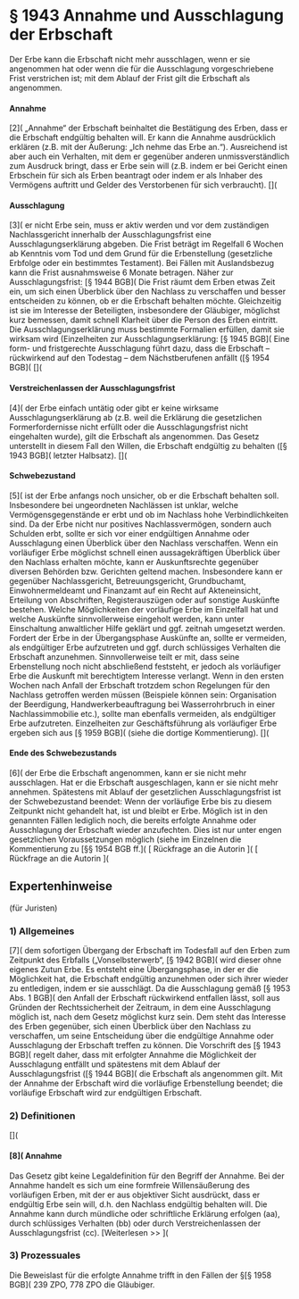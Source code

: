 # § 1943 Annahme und Ausschlagung der Erbschaft
Der Erbe kann die Erbschaft nicht mehr ausschlagen, wenn er sie angenommen hat oder wenn die für die Ausschlagung vorgeschriebene Frist verstrichen ist; mit dem Ablauf der Frist gilt die Erbschaft als angenommen.
#### Annahme
[2]( „Annahme“ der Erbschaft beinhaltet die Bestätigung des Erben, dass er die Erbschaft endgültig behalten will. Er kann die Annahme ausdrücklich erklären (z.B. mit der Äußerung: „Ich nehme das Erbe an.“). Ausreichend ist aber auch ein Verhalten, mit dem er gegenüber anderen unmissverständlich zum Ausdruck bringt, dass er Erbe sein will (z.B. indem er bei Gericht einen Erbschein für sich als Erben beantragt oder indem er als Inhaber des Vermögens auftritt und Gelder des Verstorbenen für sich verbraucht).
[](
#### Ausschlagung
[3]( er nicht Erbe sein, muss er aktiv werden und vor dem zuständigen Nachlassgericht innerhalb der Ausschlagungsfrist eine Ausschlagungserklärung abgeben.
Die Frist beträgt im Regelfall 6 Wochen ab Kenntnis vom Tod und dem Grund für die Erbenstellung (gesetzliche Erbfolge oder ein bestimmtes Testament). Bei Fällen mit Auslandsbezug kann die Frist ausnahmsweise 6 Monate betragen. Näher zur Ausschlagungsfrist: [§ 1944 BGB]( Die Frist räumt dem Erben etwas Zeit ein, um sich einen Überblick über den Nachlass zu verschaffen und besser entscheiden zu können, ob er die Erbschaft behalten möchte. Gleichzeitig ist sie im Interesse der Beteiligten, insbesondere der Gläubiger, möglichst kurz bemessen, damit schnell Klarheit über die Person des Erben eintritt.
Die Ausschlagungserklärung muss bestimmte Formalien erfüllen, damit sie wirksam wird (Einzelheiten zur Ausschlagungserklärung: [§ 1945 BGB](
Eine form- und fristgerechte Ausschlagung führt dazu, dass die Erbschaft – rückwirkend auf den Todestag – dem Nächstberufenen anfällt ([§ 1954 BGB](
[](
#### Verstreichenlassen der Ausschlagungsfrist
[4]( der Erbe einfach untätig oder gibt er keine wirksame Ausschlagungserklärung ab (z.B. weil die Erklärung die gesetzlichen Formerfordernisse nicht erfüllt oder die Ausschlagungsfrist nicht eingehalten wurde), gilt die Erbschaft als angenommen. Das Gesetz unterstellt in diesem Fall den Willen, die Erbschaft endgültig zu behalten ([§ 1943 BGB]( letzter Halbsatz).
[](
#### Schwebezustand
[5]( ist der Erbe anfangs noch unsicher, ob er die Erbschaft behalten soll. Insbesondere bei ungeordneten Nachlässen ist unklar, welche Vermögensgegenstände er erbt und ob im Nachlass hohe Verbindlichkeiten sind. Da der Erbe nicht nur positives Nachlassvermögen, sondern auch Schulden erbt, sollte er sich vor einer endgültigen Annahme oder Ausschlagung einen Überblick über den Nachlass verschaffen.
Wenn ein vorläufiger Erbe möglichst schnell einen aussagekräftigen Überblick über den Nachlass erhalten möchte, kann er Auskunftsrechte gegenüber diversen Behörden bzw. Gerichten geltend machen. Insbesondere kann er gegenüber Nachlassgericht, Betreuungsgericht, Grundbuchamt, Einwohnermeldeamt und Finanzamt auf ein Recht auf Akteneinsicht, Erteilung von Abschriften, Registerauszügen oder auf sonstige Auskünfte bestehen. Welche Möglichkeiten der vorläufige Erbe im Einzelfall hat und welche Auskünfte sinnvollerweise eingeholt werden, kann unter Einschaltung anwaltlicher Hilfe geklärt und ggf. zeitnah umgesetzt werden.
Fordert der Erbe in der Übergangsphase Auskünfte an, sollte er vermeiden, als endgültiger Erbe aufzutreten und ggf. durch schlüssiges Verhalten die Erbschaft anzunehmen. Sinnvollerweise teilt er mit, dass seine Erbenstellung noch nicht abschließend feststeht, er jedoch als vorläufiger Erbe die Auskunft mit berechtigtem Interesse verlangt.
Wenn in den ersten Wochen nach Anfall der Erbschaft trotzdem schon Regelungen für den Nachlass getroffen werden müssen (Beispiele können sein: Organisation der Beerdigung, Handwerkerbeauftragung bei Wasserrohrbruch in einer Nachlassimmobilie etc.), sollte man ebenfalls vermeiden, als endgültiger Erbe aufzutreten. Einzelheiten zur Geschäftsführung als vorläufiger Erbe ergeben sich aus [§ 1959 BGB]( (siehe die dortige Kommentierung).
[](
#### Ende des Schwebezustands
[6]( der Erbe die Erbschaft angenommen, kann er sie nicht mehr ausschlagen.
Hat er die Erbschaft ausgeschlagen, kann er sie nicht mehr annehmen. Spätestens mit Ablauf der gesetzlichen Ausschlagungsfrist ist der Schwebezustand beendet: Wenn der vorläufige Erbe bis zu diesem Zeitpunkt nicht gehandelt hat, ist und bleibt er Erbe.
Möglich ist in den genannten Fällen lediglich noch, die bereits erfolgte Annahme oder Ausschlagung der Erbschaft wieder anzufechten. Dies ist nur unter engen gesetzlichen Voraussetzungen möglich (siehe im Einzelnen die Kommentierung zu [§§ 1954 BGB ff.](
[ Rückfrage an die Autorin ]( [ Rückfrage an die Autorin ](
## Expertenhinweise
(für Juristen)
### 1) Allgemeines
[7]( dem sofortigen Übergang der Erbschaft im Todesfall auf den Erben zum Zeitpunkt des Erbfalls („Vonselbsterwerb“, [§ 1942 BGB]( wird dieser ohne eigenes Zutun Erbe. Es entsteht eine Übergangsphase, in der er die Möglichkeit hat, die Erbschaft endgültig anzunehmen oder sich ihrer wieder zu entledigen, indem er sie ausschlägt.
Da die Ausschlagung gemäß [§ 1953 Abs. 1 BGB]( den Anfall der Erbschaft rückwirkend entfallen lässt, soll aus Gründen der Rechtssicherheit der Zeitraum, in dem eine Ausschlagung möglich ist, nach dem Gesetz möglichst kurz sein. Dem steht das Interesse des Erben gegenüber, sich einen Überblick über den Nachlass zu verschaffen, um seine Entscheidung über die endgültige Annahme oder Ausschlagung der Erbschaft treffen zu können.
Die Vorschrift des [§ 1943 BGB]( regelt daher, dass mit erfolgter Annahme die Möglichkeit der Ausschlagung entfällt und spätestens mit dem Ablauf der Ausschlagungsfrist ([§ 1944 BGB]( die Erbschaft als angenommen gilt. Mit der Annahme der Erbschaft wird die vorläufige Erbenstellung beendet; die vorläufige Erbschaft wird zur endgültigen Erbschaft.
### 2) Definitionen
[](
#### [8]( Annahme
Das Gesetz gibt keine Legaldefinition für den Begriff der Annahme. Bei der Annahme handelt es sich um eine formfreie Willensäußerung des vorläufigen Erben, mit der er aus objektiver Sicht ausdrückt, dass er endgültig Erbe sein will, d.h. den Nachlass endgültig behalten will.
Die Annahme kann durch mündliche oder schriftliche Erklärung erfolgen (aa), durch schlüssiges Verhalten (bb) oder durch Verstreichenlassen der Ausschlagungsfrist (cc).
[Weiterlesen >> ](
### 3) Prozessuales
Die Beweislast für die erfolgte Annahme trifft in den Fällen der §[§ 1958 BGB]( 239 ZPO, 778 ZPO die Gläubiger.